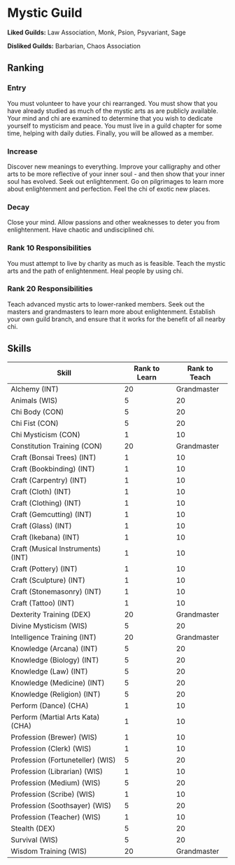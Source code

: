 # Mystic Guild

**Liked Guilds:** Law Association, Monk, Psion, Psyvariant, Sage

**Disliked Guilds:** Barbarian, Chaos Association

## Ranking

### Entry

You must volunteer to have your chi rearranged. You must show that you have already studied as much of the mystic arts as are publicly available. Your mind and chi are examined to determine that you wish to dedicate yourself to mysticism and peace. You must live in a guild chapter for some time, helping with daily duties. Finally, you will be allowed as a member.

### Increase

Discover new meanings to everything. Improve your calligraphy and other arts to be more reflective of your inner soul - and then show that your inner soul has evolved. Seek out enlightenment. Go on pilgrimages to learn more about enlightenment and perfection. Feel the chi of exotic new places.

### Decay

Close your mind. Allow passions and other weaknesses to deter you from enlightenment. Have chaotic and undisciplined chi.

### Rank 10 Responsibilities

You must attempt to live by charity as much as is feasible. Teach the mystic arts and the path of enlightenment. Heal people by using chi.

### Rank 20 Responsibilities

Teach advanced mystic arts to lower-ranked members. Seek out the masters and grandmasters to learn more about enlightenment. Establish your own guild branch, and ensure that it works for the benefit of all nearby chi.

## Skills

| Skill | Rank to Learn | Rank to Teach |
| ---   | ---           | ---           |
| Alchemy (INT) | 20 | Grandmaster
| Animals (WIS) | 5 | 20
| Chi Body (CON) | 5 | 20
| Chi Fist (CON) | 5 | 20
| Chi Mysticism (CON) | 1 | 10
| Constitution Training (CON) | 20 | Grandmaster
| Craft (Bonsai Trees) (INT) | 1 | 10
| Craft (Bookbinding) (INT) | 1 | 10
| Craft (Carpentry) (INT) | 1 | 10
| Craft (Cloth) (INT) | 1 | 10
| Craft (Clothing) (INT) | 1 | 10
| Craft (Gemcutting) (INT) | 1 | 10
| Craft (Glass) (INT) | 1 | 10
| Craft (Ikebana) (INT) | 1 | 10
| Craft (Musical Instruments) (INT) | 1 | 10
| Craft (Pottery) (INT) | 1 | 10
| Craft (Sculpture) (INT) | 1 | 10
| Craft (Stonemasonry) (INT) | 1 | 10
| Craft (Tattoo) (INT) | 1 | 10
| Dexterity Training (DEX) | 20 | Grandmaster
| Divine Mysticism (WIS) | 5 | 20
| Intelligence Training (INT) | 20 | Grandmaster
| Knowledge (Arcana) (INT) | 5 | 20
| Knowledge (Biology) (INT) | 5 | 20
| Knowledge (Law) (INT) | 5 | 20
| Knowledge (Medicine) (INT) | 5 | 20
| Knowledge (Religion) (INT) | 5 | 20
| Perform (Dance) (CHA) | 1 | 10
| Perform (Martial Arts Kata) (CHA) | 1 | 10
| Profession (Brewer) (WIS) | 1 | 10
| Profession (Clerk) (WIS) | 1 | 10
| Profession (Fortuneteller) (WIS) | 5 | 20
| Profession (Librarian) (WIS) | 1 | 10
| Profession (Medium) (WIS) | 5 | 20
| Profession (Scribe) (WIS) | 1 | 10
| Profession (Soothsayer) (WIS) | 5 | 20
| Profession (Teacher) (WIS) | 1 | 10
| Stealth (DEX) | 5 | 20
| Survival (WIS) | 5 | 20
| Wisdom Training (WIS) | 20 | Grandmaster
